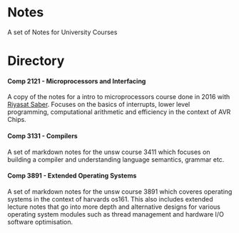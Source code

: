# Notes
A set of Notes for University Courses

# Directory

#### Comp 2121 - Microprocessors and Interfacing
A copy of the notes for a intro to microprocessors course done in 2016 with [Riyasat Saber](https://github.com/rsaber). Focuses on the basics of interrupts, lower level programming, computational arithmetic and efficiency in the context of AVR Chips. 

#### Comp 3131 - Compilers
A set of markdown notes for the unsw course 3411 which focuses on building a compiler and understanding language semantics, grammar etc. 

#### Comp 3891 - Extended Operating Systems
A set of markdown notes for the unsw course 3891 which coveres operating systems in the context of harvards os161. This also includes extended lecture notes that go into more depth and alternative designs for various operating system modules such as thread management and hardware I/O software optimisation.

